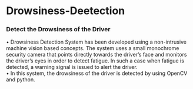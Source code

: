 # Drowsiness-Deetection
### Detect the Drowsiness of the Driver ###
•	Drowsiness Detection System has been developed using a non-intrusive machine vision based concepts. The system uses a small monochrome security camera that points directly towards the driver’s face and monitors the driver’s eyes in order to detect fatigue. In such a case when fatigue is detected, a warning signal is issued to alert the driver.  
•	In this system, the drowsiness of the driver is detected by using OpenCV and python.
